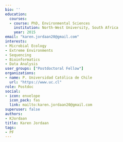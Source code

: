```yaml
---
bio: ''
education:
  courses:
  - course: PhD, Environmental Sciences 
    institution: North-West University, South Africa 
    year: 2015
email: "karen.jordaan20@gmail.com"
interests:
- Microbial Ecology
- Extreme Environments
- Sequencing 
- Bioinformatics 
- Data Analysis
user_groups: ["Postdoctoral Fellow"]
organizations:
- name: P. Universidad Católica de Chile
  url: "https://www.uc.cl"
role: Postdoc
social:
- icon: envelope
  icon_pack: fas
  link: mailto:karen.jordaan20@gmail.com
superuser: false
authors:
- KJordaan
title: Karen Jordaan
tags:
- PF
---
```

